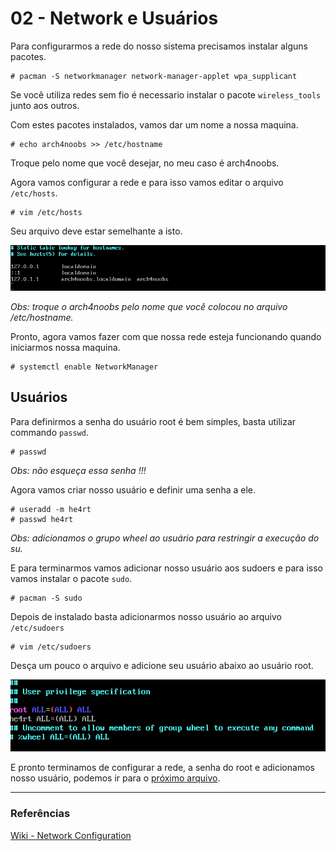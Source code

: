 # 02 - Network e Usuários

Para configurarmos a rede do nosso sistema precisamos instalar alguns pacotes.

```console
# pacman -S networkmanager network-manager-applet wpa_supplicant
```

Se você utiliza redes sem fio é necessario instalar o pacote `wireless_tools` junto aos outros.

Com estes pacotes instalados, vamos dar um nome a nossa maquina.

```console
# echo arch4noobs >> /etc/hostname
```

Troque pelo nome que você desejar, no meu caso é arch4noobs.

Agora vamos configurar a rede e para isso vamos editar o arquivo `/etc/hosts`.

```console
# vim /etc/hosts
```

Seu arquivo deve estar semelhante a isto.

![hosts](../images/Configuracao/hosts.png)

*Obs: troque o arch4noobs pelo nome que você colocou no arquivo /etc/hostname.*

Pronto, agora vamos fazer com que nossa rede esteja funcionando quando iniciarmos nossa maquina.

```console
# systemctl enable NetworkManager
```

## Usuários

Para definirmos a senha do usuário root é bem simples, basta utilizar commando `passwd`.

```console
# passwd
```

*Obs: não esqueça essa senha !!!*

Agora vamos criar nosso usuário e definir uma senha a ele.

```console
# useradd -m he4rt
# passwd he4rt
```

*Obs: adicionamos o grupo wheel ao usuário para restringir a execução do su.*

E para terminarmos vamos adicionar nosso usuário aos sudoers e para isso vamos instalar o pacote `sudo`.

```console
# pacman -S sudo
```

Depois de instalado basta adicionarmos nosso usuário ao arquivo `/etc/sudoers`

```console
# vim /etc/sudoers
```

Desça um pouco o arquivo e adicione seu usuário abaixo ao usuário root.

![sudoers](../images/Configuracao/sudoers.png)

E pronto terminamos de configurar a rede, a senha do root e adicionamos nosso usuário, podemos ir para o [próximo arquivo](./3-Grub.md).

---

### Referências

[Wiki - Network Configuration](https://wiki.archlinux.org/index.php/Network_configuration)